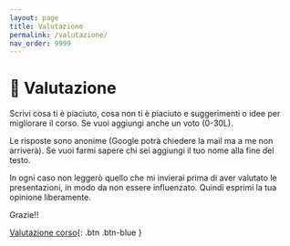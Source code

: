 ```yaml
---
layout: page
title: Valutazione
permalink: /valutazione/
nav_order: 9999
---
```


# 📓 Valutazione

Scrivi cosa ti è piaciuto, cosa non ti è piaciuto e suggerimenti o idee per migliorare il corso. Se vuoi aggiungi anche un voto (0-30L). 

Le risposte sono anonime (Google potrà chiedere la mail ma a me non arriverà). Se vuoi farmi sapere chi sei aggiungi il tuo nome alla fine del testo.

In ogni caso non leggerò quello che mi invierai prima di aver valutato le presentazioni, in modo da non essere influenzato. Quindi esprimi la tua opinione liberamente.

Grazie!!


[Valutazione corso](https://forms.gle/YGLueVeXTogyc8Aa7){: .btn .btn-blue }